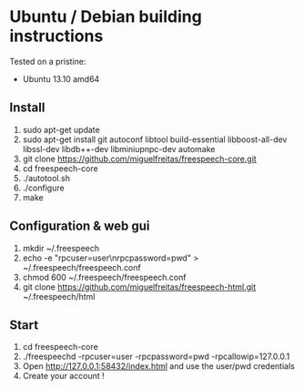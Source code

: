 # Ubuntu / Debian building instructions

Tested on a pristine:
 - Ubuntu 13.10 amd64

## Install

1. sudo apt-get update
1. sudo apt-get install git autoconf libtool build-essential libboost-all-dev libssl-dev libdb++-dev libminiupnpc-dev automake
1. git clone https://github.com/miguelfreitas/freespeech-core.git
1. cd freespeech-core
1. ./autotool.sh
1. ./configure
1. make

## Configuration & web gui

1. mkdir ~/.freespeech
1. echo -e "rpcuser=user\nrpcpassword=pwd" > ~/.freespeech/freespeech.conf
1. chmod 600 ~/.freespeech/freespeech.conf
1. git clone https://github.com/miguelfreitas/freespeech-html.git ~/.freespeech/html

## Start

1. cd freespeech-core
1. ./freespeechd -rpcuser=user -rpcpassword=pwd -rpcallowip=127.0.0.1
1. Open http://127.0.0.1:58432/index.html and use the user/pwd credentials
1. Create your account !
